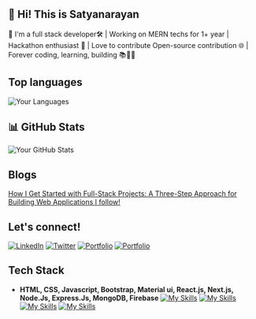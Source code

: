 ## 🚀 Hi! This is Satyanarayan
👋 I'm a full stack developer🛠️ | Working on MERN techs for 1+ year | Hackathon enthusiast 🚀 | Love to contribute Open-source contribution 🌐 | Forever coding, learning, building 📚👨‍💻
## Top languages
![Your Languages](https://github-readme-stats.vercel.app/api/top-langs/?username=satyadalei&layout=compact&theme=radical)
## 📊 GitHub Stats
![Your GitHub Stats](https://github-readme-stats.vercel.app/api?username=satyadalei&show_icons=true&count_private=true&hide=prs&theme=radical)
## Blogs 
[How I Get Started with Full-Stack Projects: A Three-Step Approach for Building Web Applications I follow!](https://medium.com/@satyanarayandalei65/how-i-get-started-with-full-stack-projects-a-three-step-approach-for-building-web-applications-i-37411063285c)

## Let's connect!
[![LinkedIn](https://img.shields.io/badge/LinkedIn-blue?style=flat&logo=linkedin)](https://www.linkedin.com/in/satyadalei/)
[![Twitter](https://img.shields.io/badge/Twitter-blue?style=flat&logo=twitter)](https://twitter.com/Satyana17786386)
[![Portfolio](https://img.shields.io/badge/Portfolio-yellow?style=flat&logo=google-chrome)](https://satyadalei.github.io/portfolio/)
[![Portfolio](https://img.shields.io/badge/CV-black?style=flat&logo=google-chrome)](https://satyadalei.github.io/portfolio/contents/Satya_common_CV.pdf)

## Tech Stack
- **HTML, CSS, Javascript, Bootstrap, Material ui, React.js, Next.js, Node.Js, Express.Js, MongoDB, Firebase**
 [![My Skills](https://skillicons.dev/icons?i=html,css,js,bootstrap,materialui)](https://skillicons.dev)
  [![My Skills](https://skillicons.dev/icons?i=react,nextjs)](https://skillicons.dev)
  [![My Skills](https://skillicons.dev/icons?i=nodejs,expressjs,mongo,firebase)](https://skillicons.dev)
  [![My Skills](https://skillicons.dev/icons?i=git,github,figma,vscode)](https://skillicons.dev)  


